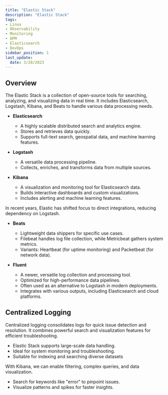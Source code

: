 ```yaml
---
title: "Elastic Stack"
description: "Elastic Stack"
tags: 
- Linux
- Observability
- Monitoring 
- APM
- Elasticsearch
- DevOps
sidebar_position: 1
last_update:
  date: 3/28/2023
---
```


## Overview 

The Elastic Stack is a collection of open-source tools for searching, analyzing, and visualizing data in real time. It includes Elasticsearch, Logstash, Kibana, and Beats to handle various data processing needs.  

- **Elasticsearch**  
  - A highly scalable distributed search and analytics engine.  
  - Stores and retrieves data quickly.  
  - Supports full-text search, geospatial data, and machine learning features.  

- **Logstash**  
  - A versatile data processing pipeline.  
  - Collects, enriches, and transforms data from multiple sources.  

- **Kibana**  
  - A visualization and monitoring tool for Elasticsearch data.  
  - Builds interactive dashboards and custom visualizations.  
  - Includes alerting and machine learning features.  

In recent years, Elastic has shifted focus to direct integrations, reducing dependency on Logstash.  

- **Beats**  
  - Lightweight data shippers for specific use cases.  
  - Filebeat handles log file collection, while Metricbeat gathers system metrics.  
  - Variants: Heartbeat (for uptime monitoring) and Packetbeat (for network data).  

- **Fluent**  
  - A newer, versatile log collection and processing tool.  
  - Optimized for high-performance data pipelines.  
  - Often used as an alternative to Logstash in modern deployments.  
  - Integrates with various outputs, including Elasticsearch and cloud platforms.  

## Centralized Logging  

Centralized logging consolidates logs for quick issue detection and resolution. It combines powerful search and visualization features for efficient troubleshooting.  

  - Elastic Stack supports large-scale data handling.  
  - Ideal for system monitoring and troubleshooting.  
  - Suitable for indexing and searching diverse datasets

With Kibana, we can enable filtering, complex queries, and data visualization.  

  - Search for keywords like "error" to pinpoint issues.  
  - Visualize patterns and spikes for faster insights.  
